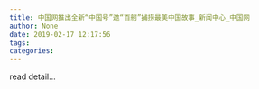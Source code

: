 ```yaml
---
title: 中国网推出全新“中国号”邀“百舸”捕捞最美中国故事_新闻中心_中国网
author: None
date: 2019-02-17 12:17:56
tags: 
categories: 
---
```

read detail...<!-- more -->
